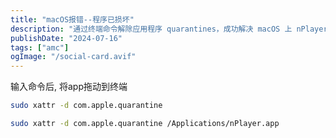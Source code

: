```yaml
---
title: "macOS报错--程序已损坏"
description: "通过终端命令解除应用程序 quarantines，成功解决 macOS 上 nPlayer.app 的安装问题。"
publishDate: "2024-07-16"
tags: ["amc"]
ogImage: "/social-card.avif"
---
```


<!-- more --> 
输入命令后, 将app拖动到终端
```bash
sudo xattr -d com.apple.quarantine 
```
```bash
sudo xattr -d com.apple.quarantine /Applications/nPlayer.app
```